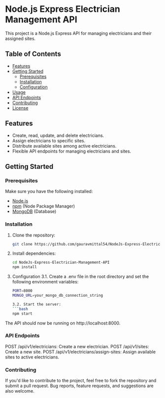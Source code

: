 # Node.js Express Electrician Management API

This project is a Node.js Express API for managing electricians and their assigned sites.

## Table of Contents

- [Features](#features)
- [Getting Started](#getting-started)
  - [Prerequisites](#prerequisites)
  - [Installation](#installation)
  - [Configuration](#configuration)
- [Usage](#usage)
- [API Endpoints](#api-endpoints)
- [Contributing](#contributing)
- [License](#license)

## Features

- Create, read, update, and delete electricians.
- Assign electricians to specific sites.
- Distribute available sites among active electricians.
- Flexible API endpoints for managing electricians and sites.

## Getting Started

### Prerequisites

Make sure you have the following installed:

- [Node.js](https://nodejs.org/)
- [npm](https://www.npmjs.com/) (Node Package Manager)
- [MongoDB](https://www.mongodb.com/) (Database)

### Installation

1. Clone the repository:

   ```bash
   git clone https://github.com/gauravmittal54/NodeJs-Express-Electrician-Management-API.git
   
2. Install dependencies:
   ```bash
   cd NodeJs-Express-Electrician-Management-API
   npm install

3. Configuration
   3.1. Create a .env file in the root directory and set the following environment variables:
   ```bash
   PORT=8000
   MONGO_URL=your_mongo_db_connection_string

   3.2. Start the server:
   ```bash
   npm start

The API should now be running on http://localhost:8000.

### API Endpoints
POST /api/v1/electricians: Create a new electrician.
POST /api/v1/sites: Create a new site.
POST /api/v1/electricians/assign-sites: Assign available sites to active electricians.

### Contributing
If you'd like to contribute to the project, feel free to fork the repository and submit a pull request. Bug reports, feature requests, and suggestions are also welcome.

